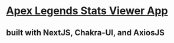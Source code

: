 # [Apex Legends Stats Viewer App](https://apexstats.vercel.app/)

## built with NextJS, Chakra-UI, and AxiosJS
